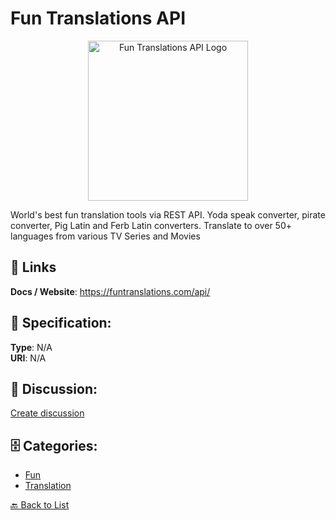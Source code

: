 # Fun Translations API
<p align="center">
    <img width="256" src="https://raw.githubusercontent.com/apis-list/apis-list/main/apis/fun-translations-api/logo_256x256.png" alt="Fun Translations API Logo"/>
</p>

World's best fun translation tools via REST API.  Yoda speak converter, pirate converter, Pig Latin and Ferb Latin converters. Translate to over 50+ languages from various TV Series and Movies

##  🔗 Links
**Docs / Website**: https://funtranslations.com/api/

## 🧬 Specification:
**Type**: N/A  
**URI**: N/A

## 💬 Discussion:
[Create discussion](https://github.com/apis-list/apis-list/discussions/new)

## 🗄️ Categories:
- [Fun](https://github.com/apis-list/apis-list#fun)
- [Translation](https://github.com/apis-list/apis-list#translation)




[🔙 Back to List](https://github.com/apis-list/apis-list)
